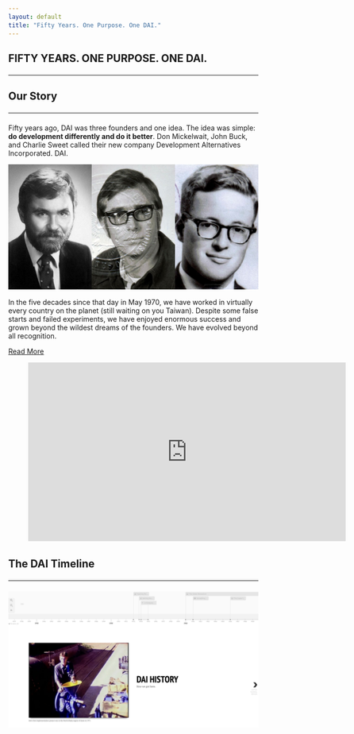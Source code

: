 ```yaml
---
layout: default
title: "Fifty Years. One Purpose. One DAI."
---
```

<section class="hero is-light">
  <div class="hero-body home">
    <div class="container">
    </div>
  </div>
</section>
<section class="feature-wrap">
  <div class="feature container">
    <div class="dai-box">
      <h1 class="title is-size-4-mobile is-size-2-desktop">
        FIFTY YEARS. ONE PURPOSE. ONE DAI.
        <hr class="bar">
      </h1>
      <div class="feature--detail">
        <h2 class="title is-size-5-mobile is-size-3-desktop">Our Story
          <hr class="bar">
        </h2>
        <p>Fifty years ago, DAI was three founders and one idea. The idea was simple: <strong>do development differently and do it better</strong>. Don Mickelwait, John Buck, and Charlie Sweet called their new company Development Alternatives Incorporated. DAI.</p>
        <img src="/assets/images/founders.jpg" alt="">
        <p>In the five decades since that day in May 1970, we have worked in virtually every country on the planet (still waiting on you Taiwan). Despite some false starts and failed experiments, we have enjoyed enormous success and grown beyond the wildest dreams of the founders. We have evolved beyond all recognition.</p>
        <a href="/our-story#our-story" class="button is-solid is-link">Read More</a>
      </div>
    </div>
  </div>
</section>
<section class="video-message">
  <div class="container">
  <figure class="image is-16by9">
    <iframe class="has-ratio" src="https://player.vimeo.com/video/414889956?title=0&byline=0&portrait=0" width="640" height="360" frameborder="0" allow="autoplay; fullscreen" allowfullscreen></iframe>
  </figure>
  
  </div>
</section>
<section class="section" id="timeline">
  <div class="container">
    <h2 class="title is-size-4-mobile is-size-2-desktop">The DAI Timeline
      <hr class="bar">
    </h2>
    <a target="blank" href="https://cdn.knightlab.com/libs/timeline3/latest/embed/index.html?source=1Nvp3gPaPdAHkZGQqAK3McDCz__ybSQ1wLwUqYq2S8AA&font=Default&lang=en&timenav_position=top&hash_bookmark=true&initial_zoom=2#event-founding" class="timeline-link"><img src="/assets/images/timeline.png" alt=""></a>
  </div> 
</section>